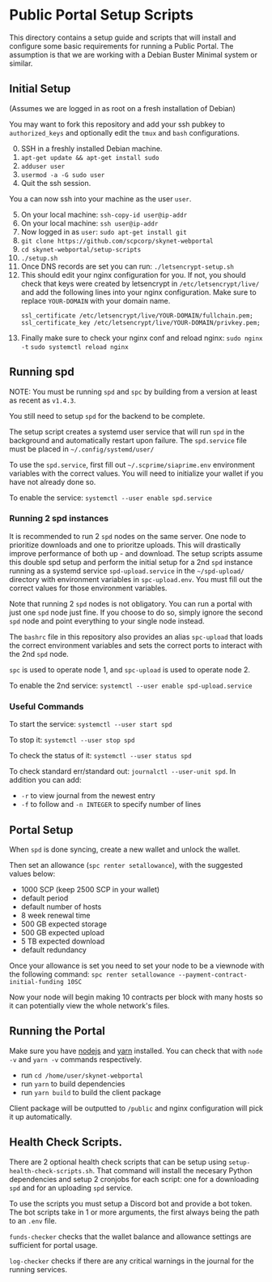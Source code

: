 # Public Portal Setup Scripts

This directory contains a setup guide and scripts that will install and
configure some basic requirements for running a Public Portal. The assumption is
that we are working with a Debian Buster Minimal system or similar.

## Initial Setup

(Assumes we are logged in as root on a fresh installation of Debian)

You may want to fork this repository and add your ssh pubkey to
`authorized_keys` and optionally edit the `tmux` and `bash` configurations.

0. SSH in a freshly installed Debian machine.
1. `apt-get update && apt-get install sudo`
1. `adduser user`
1. `usermod -a -G sudo user`
1. Quit the ssh session.

You a can now ssh into your machine as the user `user`.

5. On your local machine: `ssh-copy-id user@ip-addr`
6. On your local machine: `ssh user@ip-addr`
7. Now logged in as `user`: `sudo apt-get install git`
8. `git clone https://github.com/scpcorp/skynet-webportal`
9. `cd skynet-webportal/setup-scripts`
10. `./setup.sh`
11. Once DNS records are set you can run: `./letsencrypt-setup.sh`
12. This should edit your nginx configuration for you. If not, you should check
    that keys were created by letsencrypt in `/etc/letsencrypt/live/` and add
    the following lines into your nginx configuration. Make sure to replace
    `YOUR-DOMAIN` with your domain name.
    ```
    ssl_certificate /etc/letsencrypt/live/YOUR-DOMAIN/fullchain.pem;
    ssl_certificate_key /etc/letsencrypt/live/YOUR-DOMAIN/privkey.pem;
    ```
13. Finally make sure to check your nginx conf and reload nginx:
    `sudo nginx -t`
    `sudo systemctl reload nginx`

## Running spd

NOTE: You must be running `spd` and `spc` by building from a version at least
as recent as `v1.4.3`.

You still need to setup `spd` for the backend to be complete.

The setup script creates a systemd user service that will run `spd` in the
background and automatically restart upon failure. The `spd.service` file must
be placed in `~/.config/systemd/user/`

To use the `spd.service`, first fill out `~/.scprime/siaprime.env` environment variables with the
correct values. You will need to initialize your wallet if you have not already
done so.

To enable the service: `systemctl --user enable spd.service`

### Running 2 spd instances

It is recommended to run 2 `spd` nodes on the same server. One node to
prioritize downloads and one to prioritze uploads. This will drastically improve
performance of both up - and download. The setup scripts assume this double spd
setup and perform the initial setup for a 2nd `spd` instance running as a
systemd service `spd-upload.service` in the `~/spd-upload/` directory with
environment variables in `spc-upload.env`. You must fill out the correct values
for those environment variables.

Note that running 2 `spd` nodes is not obligatory. You can run a portal with
just one `spd` node just fine. If you choose to do so, simply ignore the second
`spd` node and point everything to your single node instead.

The `bashrc` file in this repository also provides an alias `spc-upload` that
loads the correct environment variables and sets the correct ports to interact
with the 2nd `spd` node.

`spc` is used to operate node 1, and `spc-upload` is used to operate node 2.

To enable the 2nd service: `systemctl --user enable spd-upload.service`

### Useful Commands

To start the service: `systemctl --user start spd`

To stop it: `systemctl --user stop spd`

To check the status of it: `systemctl --user status spd`

To check standard err/standard out: `journalctl --user-unit spd`. In addition you can add:

- `-r` to view journal from the newest entry
- `-f` to follow and `-n INTEGER` to specify number of lines

## Portal Setup

When `spd` is done syncing, create a new wallet and unlock the wallet.

Then set an allowance (`spc renter setallowance`), with the suggested values
below:

- 1000 SCP (keep 2500 SCP in your wallet)
- default period
- default number of hosts
- 8 week renewal time
- 500 GB expected storage
- 500 GB expected upload
- 5 TB expected download
- default redundancy

Once your allowance is set you need to set your node to be a viewnode with the
following command:
`spc renter setallowance --payment-contract-initial-funding 10SC`

Now your node will begin making 10 contracts per block with many hosts so it can
potentially view the whole network's files.

## Running the Portal

Make sure you have [nodejs](https://nodejs.org/en/download/package-manager/) and [yarn](https://yarnpkg.com/getting-started/install) installed.
You can check that with `node -v` and `yarn -v` commands respectively.

- run `cd /home/user/skynet-webportal`
- run `yarn` to build dependencies
- run `yarn build` to build the client package

Client package will be outputted to `/public` and nginx configuration will pick it up automatically.

## Health Check Scripts.

There are 2 optional health check scripts that can be setup using
`setup-health-check-scripts.sh`. That command will install the necesary Python
dependencies and setup 2 cronjobs for each script: one for a downloading `spd`
and for an uploading `spd` service.

To use the scripts you must setup a Discord bot and provide a bot token. The bot
scripts take in 1 or more arguments, the first always being the path to an
`.env` file.

`funds-checker` checks that the wallet balance and allowance settings are
sufficient for portal usage.

`log-checker` checks if there are any critical warnings in the journal for the
running services.
